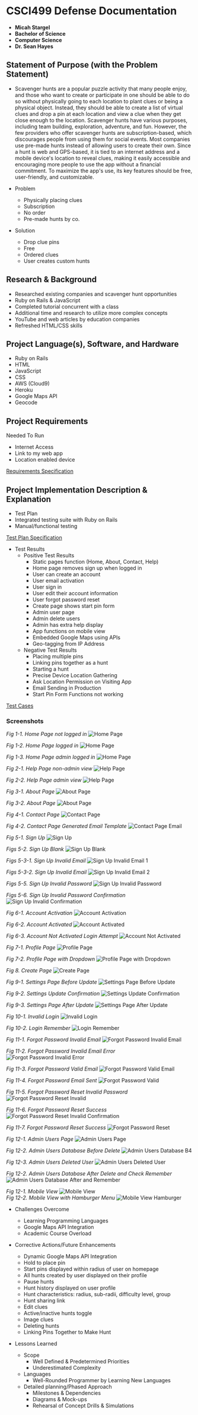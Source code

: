 CSCI499 Defense Documentation
=============================

- **Micah Stargel** 
- **Bachelor of Science** 
- **Computer Science** 
- **Dr. Sean Hayes** 

## Statement of Purpose (with the Problem Statement)

- Scavenger hunts are a popular puzzle activity that many people enjoy, and those who want to create or participate in one should be able to do so without physically going to each location to plant clues or being a physical object. Instead, they should be able to create a list of virtual clues and drop a pin at each location and view a clue when they get close enough to the location. Scavenger hunts have various purposes, including team building, exploration, adventure, and fun. However, the few providers who offer scavenger hunts are subscription-based, which discourages people from using them for social events. Most companies use pre-made hunts instead of allowing users to create their own. Since a hunt is web and GPS-based, it is tied to an internet address and a mobile device's location to reveal clues, making it easily accessible and encouraging more people to use the app without a financial commitment. To maximize the app's use, its key features should be free, user-friendly, and customizable.

- Problem
  - Physically placing clues
  - Subscription
  -	No order
  -	Pre-made hunts by co.

- Solution
  -	Drop clue pins
  - Free
  - Ordered clues
  - User creates custom hunts

## Research & Background

-	Researched existing companies and scavenger hunt opportunities
-	Ruby on Rails & JavaScript
  - Completed tutorial concurrent with a class
  - Additional time and research to utilize more complex concepts
  -   YouTube and web articles by education companies
-	Refreshed HTML/CSS skills

## Project Language(s), Software, and Hardware

-	Ruby on Rails
-	HTML
-	JavaScript
-	CSS
-	AWS (Cloud9)
-	Heroku
-	Google Maps API
-	Geocode

## Project Requirements

Needed To Run
-	Internet Access
-	Link to my web app
-	Location enabled device

[Requirements Specification](/pdf/Senior_Project_Requirements_Specification.pdf)

## Project Implementation Description & Explanation

-	Test Plan
  - Integrated testing suite with Ruby on Rails
  - Manual/functional testing

[Test Plan Specification](/pdf/Test_Plan_Specification.txt)

- Test Results
  - Positive Test Results
    - Static pages function (Home, About, Contact, Help)
    - Home page removes sign up when logged in
    - User can create an account
    - User email activation
    - User sign in
    - User edit their account information
    - User forgot password reset
    - Create page shows start pin form
    - Admin user page
    - Admin delete users
    - Admin has extra help display
    - App functions on mobile view
    - Embedded Google Maps using APIs
    - Geo-tagging from IP Address
  - Negative Test Results
    - Placing multiple pins
    - Linking pins together as a hunt
    - Starting a hunt
    - Precise Device Location Gathering
    - Ask Location Permission on Visiting App
    - Email Sending in Production
    - Start Pin Form Functions not working

[Test Cases](/pdf/Test_Cases.txt)

### Screenshots

  *Fig 1-1. Home Page not logged in* 
  ![Home Page](/img/home.jpg)

  *Fig 1-2. Home Page logged in* 
  ![Home Page](/img/home_nonadmin.jpg)

  *Fig 1-3. Home Page admin logged in* 
  ![Home Page](/img/home_admin.jpg)

  *Fig 2-1. Help Page non-admin view* 
  ![Help Page](/img/help_nonadmin.jpg)

  *Fig 2-2. Help Page admin view* 
  ![Help Page](/img/help_admin.jpg)

  *Fig 3-1. About Page* 
  ![About Page](/img/about1.jpg)

  *Fig 3-2. About Page* 
  ![About Page](/img/about2.jpg)

  *Fig 4-1. Contact Page* 
  ![Contact Page](/img/contact.jpg)

  *Fig 4-2. Contact Page Generated Email Template* 
  ![Contact Page Email](/img/contact_email.jpg)

  *Fig 5-1. Sign Up* 
  ![Sign Up](/img/signup_valid_data.jpg)

  *Figs 5-2. Sign Up Blank* 
  ![Sign Up Blank](/img/signup_blank.jpg)

  *Figs 5-3-1. Sign Up Invalid Email* 
  ![Sign Up Invalid Email 1](/img/signup_invalid_email.jpg)
  
  *Figs 5-3-2. Sign Up Invalid Email* 
  ![Sign Up Invalid Email 2](/img/signup_invalid_email2.jpg)

  *Figs 5-5. Sign Up Invalid Password* 
  ![Sign Up Invalid Password](/img/signup_pw_short.jpg)
  
  *Figs 5-6. Sign Up Invalid Password Confirmation* 
  ![Sign Up Invalid Confirmation](/img/signup_pw_con_error.jpg)

  *Fig 6-1. Account Activation* 
  ![Account Activation](/img/activation.jpg)

  *Fig 6-2. Account Activated* 
  ![Account Activated](/img/activated.jpg)

  *Fig 6-3. Account Not Activated Login Attempt* 
  ![Account Not Activated](/img/new_user_not_activated.jpg)

  *Fig 7-1. Profile Page* 
  ![Profile Page](/img/profile.jpg)

  *Fig 7-2. Profile Page with Dropdown* 
  ![Profile Page with Dropdown](/img/profile_w_account_dropdown.jpg)
  
  *Fig 8. Create Page* 
  ![Create Page](/img/new_hunt_form.jpg)

  *Fig 9-1. Settings Page Before Update* 
  ![Settings Page Before Update](/img/settings_b4_edit.jpg)
  
  *Fig 9-2. Settings Update Confirmation* 
  ![Settings Update Confirmation](/img/settings_updated.jpg)

  *Fig 9-3. Settings Page After Update* 
  ![Settings Page After Update](/img/settings_after_edit.jpg)

  *Fig 10-1. Invalid Login* 
  ![Invalid Login](/img/invalid_login.jpg)

  *Fig 10-2. Login Remember* 
  ![Login Remember](/img/login_remember.jpg)

  *Fig 11-1. Forgot Password Invalid Email* 
  ![Forgot Password Invalid Email](/img/forgot_password_invalid.jpg)

  *Fig 11-2. Forgot Password Invalid Email Error* 
  ![Forgot Password Invalid Error](/img/forgot_invalid.jpg)
  
  *Fig 11-3. Forgot Password Valid Email* 
  ![Forgot Password Valid Email](/img/forgot_password_valid.jpg)

  *Fig 11-4. Forgot Password Email Sent* 
  ![Forgot Password Valid](/img/forgot_valid.jpg)

  *Fig 11-5. Forgot Password Reset Invalid Password* 
  ![Forgot Password Reset Invalid](/img/reset_short.jpg)

  *Fig 11-6. Forgot Password Reset Success* 
  ![Forgot Password Reset Invalid Confirmation](/img/reset_no_match.jpg)

  *Fig 11-7. Forgot Password Reset Success* 
  ![Forgot Password Reset](/img/pw_reset_success.jpg)

  *Fig 12-1. Admin Users Page* 
  ![Admin Users Page](/img/admin_users.jpg)

  *Fig 12-2. Admin Users Database Before Delete* 
  ![Admin Users Database B4](/img/user_db_b4_delete.jpg)

  *Fig 12-3. Admin Users Deleted User* 
  ![Admin Users Deleted User](/img/user_delete.jpg)

  *Fig 12-2. Admin Users Database After Delete and Check Remember* 
  ![Admin Users Database After and Remember](/img/user_db_af_remember.jpg)

  *Fig 12-1. Mobile View*
  ![Mobile View](/img/mobile_home.jpg)
  \
  *Fig 12-2. Mobile View with Hamburger Menu* 
  ![Mobile View Hamburger](/img/mobile_ham.jpg)

- Challenges Overcome
  - Learning Programming Languages
  - Google Maps API Integration
  - Academic Course Overload


- Corrective Actions/Future Enhancements
  - Dynamic Google Maps API Integration
  - Hold to place pin
  - Start pins displayed within radius of user on homepage
  - All hunts created by user displayed on their profile
  - Pause hunts
  - Hunt history displayed on user profile
  - Hunt characteristics: radius, sub-radii, difficulty level, group
  - Hunt sharing link
  - Edit clues
  - Active/inactive hunts toggle
  - Image clues
  - Deleting hunts
  - Linking Pins Together to Make Hunt


- Lessons Learned
  -	Scope
    -	Well Defined & Predetermined Priorities
    - Underestimated Complexity
  - Languages
    - Well-Rounded Programmer by Learning New Languages
  - Detailed planning/Phased Approach
    - Milestones & Dependencies
    - Diagrams & Mock-ups
    - Rehearsal of Concept Drills & Simulations
